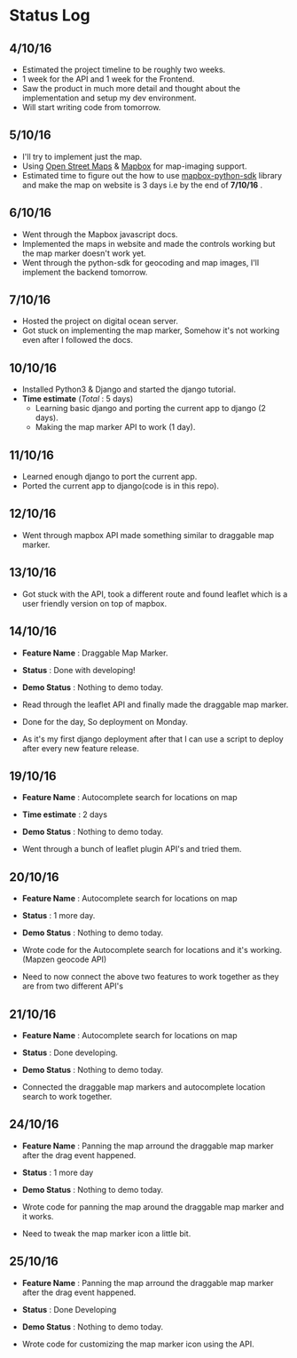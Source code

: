 # Status Log

## 4/10/16

* Estimated the project timeline to be roughly two weeks.
* 1 week for the API and 1 week for the Frontend.
* Saw the product in much more detail and thought about the implementation and setup my dev environment.
* Will start writing code from tomorrow.

## 5/10/16

* I'll try to implement just the map.
* Using [Open Street Maps](http://www.openstreetmap.org/about/) & [Mapbox](https://www.mapbox.com/) for map-imaging support.
* Estimated time to figure out the how to use [mapbox-python-sdk](https://github.com/mapbox/mapbox-sdk-py) library and make the map on website is 3 days i.e by the end of **7/10/16** .

## 6/10/16

* Went through the Mapbox javascript docs.
* Implemented the maps in website and made the controls working but the map marker doesn't work yet.
* Went through the python-sdk for geocoding and map images, I'll implement the backend tomorrow.

## 7/10/16

* Hosted the project on digital ocean server.
* Got stuck on implementing the map marker, Somehow it's not working even after I followed the docs.

## 10/10/16

* Installed Python3 & Django and started the django tutorial.
* **Time estimate** (*Total* : 5 days)
  * Learning basic django and porting the current app to django (2 days).
  * Making the map marker API to work (1 day).

## 11/10/16

* Learned enough django to port the current app.
* Ported the current app to django(code is in this repo).

## 12/10/16

* Went through mapbox API made something similar to draggable map marker.

## 13/10/16

* Got stuck with the API, took a different route and found leaflet which is a user friendly version on top of mapbox.

## 14/10/16

* **Feature Name** : Draggable Map Marker.
* **Status** : Done with developing!
* **Demo Status** : Nothing to demo today.

* Read through the leaflet API and finally made the draggable map marker.
* Done for the day, So deployment on Monday.
* As it's my first django deployment after that I can use a script to deploy after every new feature release.

## 19/10/16

* **Feature Name** : Autocomplete search for locations on map
* **Time estimate** : 2 days
* **Demo Status** : Nothing to demo today.

* Went through a bunch of leaflet plugin API's and tried them.

## 20/10/16

* **Feature Name** : Autocomplete search for locations on map
* **Status** : 1 more day.
* **Demo Status** : Nothing to demo today.

* Wrote code for the Autocomplete search for locations and it's working.(Mapzen geocode API)
* Need to now connect the above two features to work together as they are from two different API's

## 21/10/16

* **Feature Name** : Autocomplete search for locations on map
* **Status** : Done developing.
* **Demo Status** : Nothing to demo today.

* Connected the draggable map markers and autocomplete location search to work together.

## 24/10/16

* **Feature Name** : Panning the map arround the draggable map marker after the drag event happened.
* **Status** : 1 more day
* **Demo Status** : Nothing to demo today.

* Wrote code for panning the map around the draggable map marker and it works.
* Need to tweak the map marker icon a little bit.

## 25/10/16

* **Feature Name** : Panning the map arround the draggable map marker after the drag event happened.
* **Status** : Done Developing
* **Demo Status** : Nothing to demo today.

* Wrote code for customizing the map marker icon using the API.

